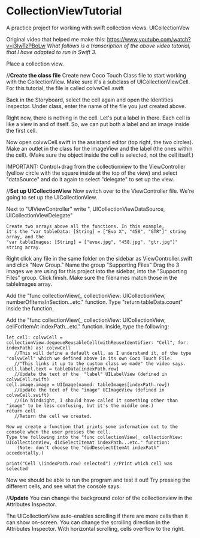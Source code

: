 # CollectionViewTutorial
A practice project for working with swift collection views. UICollectionVew

Original video that helped me make this:
https://www.youtube.com/watch?v=j3lwTzPBoLw
*What follows is a transcription of the above video tutorial, that I have adapted to run in Swift 3.*



Place a collection view.

//**Create the class file**
Create new Coco Touch Class file to start working with the CollectionView. 
Make sure it's a subclass of UICollectionViewCell. For this tutorial, the file is called colvwCell.swift

Back in the Storyboard, select the cell again and open the Identities inspector. 
Under class, enter the name of the file you just created above.

Right now, there is nothing in the cell. Let's put a label in there.
Each cell is like a view in and of itself. So, we can put both a label and an image inside the first cell. 

Now open colvwCell.swift in the assistand editor (top right, the two circles). 
Make an outlet in the class for the imageView and the label (the ones within the cell).
(Make sure the object inside the cell is selected, not the cell itself.)

IMPORTANT:
Control+drag from the collectionview to the ViewController (yellow circle with the square inside at the top of the view) 
and select "dataSource" and do it again to select "delegate" to set up the view. 

//**Set up UICollectionView**
Now switch over to the ViewController file. We're going to set up the UICollectionView.

Next to "UIViewController" write ", UICollectionViewDataSource, UICollectionViewDelegate"

```
Create two arrays above all the functions. In this example, 
it's the "var tableData: [String] = ["Evo X", "458", "GTR"]" string array, and the 
"var tableImages: [String] = ["evox.jpg", "458.jpg", "gtr.jpg"]" string array.
```

Right click any file in the same folder on the sidebar as ViewController.swift and click "New Group." 
Name the group "Supporting Files"
Drag the 3 images we are using for this project into the sidebar, into the "Supporting Files" group.
Click finish.
Make sure the filenames match those in the tableImages array.

Add the "func collectionView(_ collectionView: UICollectionView, numberOfItemsInSection...etc." function.
Type "return tableData.count" inside the function.

Add the "func collectionView(_ collectionView: UICollectionView, cellForItemAt indexPath...etc." function.
Inside, type the following:

```
let cell: colvwCell = collectionView.dequeueReusableCell(withReuseIdentifier: "Cell", for: indexPath) as! colvwCell
   //This will define a default cell, as I understand it, of the type "colvwCell" which we defined above in its own Coco Touch File.
   //"This links it up to the custom class we made" the video says.
cell.label.text = tableData[indexPath.row] 
   //Update the text of the  "label" UILabelView (defined in colvwCell.swift)
cell.image.image = UIImage(named: tableImages[indexPath.row]) 
   //Update the text of the "image" UIImageView (defined in colvwCell.swift) 
   //(in hindsight, I should have called it something other than "image" to be less confusing, but it's the middle one.)
return cell
   //Return the cell we created.
```

```
Now we create a function that prints some information out to the console when the user presses the cell. 
Type the following into the "func collectionView(_ collectionView: UICollectionView, didSelectItemAt indexPath...etc." function:
    (Note: don't choose the "didDeselectItemAt indexPath" accedentally.)

print("Cell \(indexPath.row) selected") //Print which cell was selected
```

Now we should be able to run the program and test it out! Try pressing the different cells, and see what the console says.

//**Update**
You can change the background color of the collectionview in the Attributes Inspector.

The UICollectionView auto-enables scrolling if there are more cells than it can show on-screen. You can change the scrolling direction in the Attributes Inspector. With horizontal scrolling, cells overflow to the right. 




